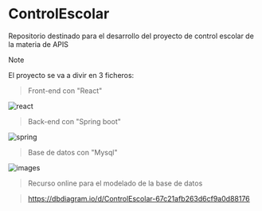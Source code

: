 # ControlEscolar
Repositorio destinado para el desarrollo del proyecto de control escolar de la materia de APIS

>[!NOTE]
>El proyecto se va a divir en 3 ficheros:

>Front-end con "React"

![react](https://github.com/user-attachments/assets/960208c5-e0b4-41fd-8948-c3ba25025a04)

>Back-end con "Spring boot"

![spring](https://github.com/user-attachments/assets/2d7bb75d-e3ae-4670-8f32-b3c8da4354a1)

>Base de datos con "Mysql"

![images](https://github.com/user-attachments/assets/19b44c42-01e2-478e-a5eb-54d41257109f)

>Recurso online para el modelado de la base de datos

>https://dbdiagram.io/d/ControlEscolar-67c21afb263d6cf9a0d88176
